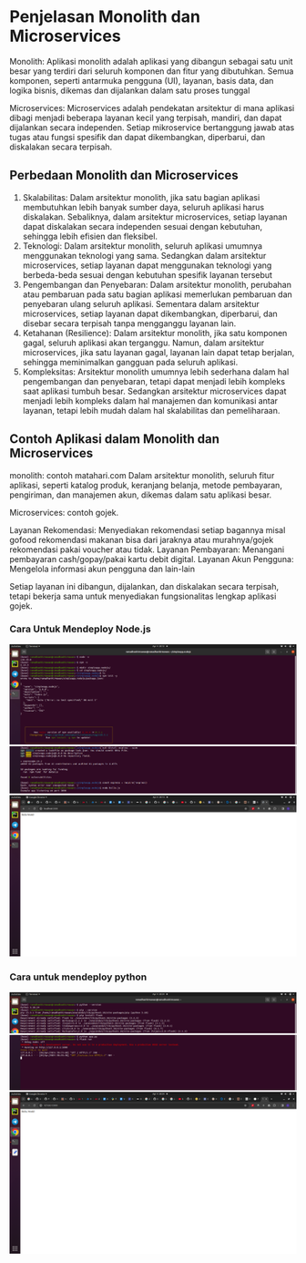 # Penjelasan Monolith dan Microservices

Monolith: Aplikasi monolith adalah aplikasi yang dibangun sebagai satu unit besar yang terdiri dari seluruh komponen dan fitur yang dibutuhkan. Semua komponen, seperti antarmuka pengguna (UI), layanan, basis data, dan logika bisnis, dikemas dan dijalankan dalam satu proses tunggal

Microservices: Microservices adalah pendekatan arsitektur di mana aplikasi dibagi menjadi beberapa layanan kecil yang terpisah, mandiri, dan dapat dijalankan secara independen. Setiap mikroservice bertanggung jawab atas tugas atau fungsi spesifik dan dapat dikembangkan, diperbarui, dan diskalakan secara terpisah.

## Perbedaan Monolith dan Microservices

1. Skalabilitas: Dalam arsitektur monolith, jika satu bagian aplikasi membutuhkan lebih banyak sumber daya, seluruh aplikasi harus diskalakan. Sebaliknya, dalam arsitektur microservices, setiap layanan dapat diskalakan secara independen sesuai dengan kebutuhan, sehingga lebih efisien dan fleksibel.
2. Teknologi: Dalam arsitektur monolith, seluruh aplikasi umumnya menggunakan teknologi yang sama. Sedangkan dalam arsitektur microservices, setiap layanan dapat menggunakan teknologi yang berbeda-beda sesuai dengan kebutuhan spesifik layanan tersebut
3. Pengembangan dan Penyebaran: Dalam arsitektur monolith, perubahan atau pembaruan pada satu bagian aplikasi memerlukan pembaruan dan penyebaran ulang seluruh aplikasi. Sementara dalam arsitektur microservices, setiap layanan dapat dikembangkan, diperbarui, dan disebar secara terpisah tanpa mengganggu layanan lain.
4. Ketahanan (Resilience): Dalam arsitektur monolith, jika satu komponen gagal, seluruh aplikasi akan terganggu. Namun, dalam arsitektur microservices, jika satu layanan gagal, layanan lain dapat tetap berjalan, sehingga meminimalkan gangguan pada seluruh aplikasi.
5. Kompleksitas: Arsitektur monolith umumnya lebih sederhana dalam hal pengembangan dan penyebaran, tetapi dapat menjadi lebih kompleks saat aplikasi tumbuh besar. Sedangkan arsitektur microservices dapat menjadi lebih kompleks dalam hal manajemen dan komunikasi antar layanan, tetapi lebih mudah dalam hal skalabilitas dan pemeliharaan.

## Contoh Aplikasi dalam Monolith dan Microservices

monolith: contoh matahari.com Dalam arsitektur monolith, seluruh fitur aplikasi, seperti katalog produk, keranjang belanja, metode pembayaran, pengiriman, dan manajemen akun, dikemas dalam satu aplikasi besar.

Microservices: contoh gojek. 

Layanan Rekomendasi: Menyediakan rekomendasi setiap bagannya misal gofood rekomendasi makanan bisa dari jaraknya atau murahnya/gojek rekomendasi pakai voucher atau tidak.
Layanan Pembayaran: Menangani pembayaran cash/gopay/pakai kartu debit digital.
Layanan Akun Pengguna: Mengelola informasi akun pengguna dan lain-lain

Setiap layanan ini dibangun, dijalankan, dan diskalakan secara terpisah, tetapi bekerja sama untuk menyediakan fungsionalitas lengkap aplikasi gojek.

### Cara Untuk Mendeploy Node.js

![images/10.png](images/10.png)
![images/11.png](images/11.png)
![images/12.png](images/12.png)

### Cara untuk mendeploy python

![images/13.png](images/13.png)
![images/15.png](images/15.png)
![images/14.png](images/14.png)
